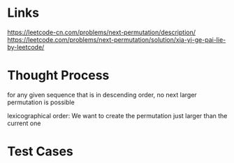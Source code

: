 # Links
https://leetcode-cn.com/problems/next-permutation/description/
https://leetcode.com/problems/next-permutation/solution/xia-yi-ge-pai-lie-by-leetcode/

# Thought Process
for any given sequence that is in descending order, no next larger permutation is possible

lexicographical order: We want to create the permutation just larger than the current one

# Test Cases

